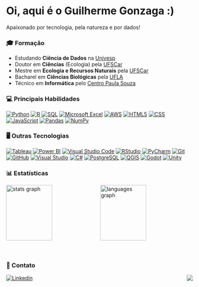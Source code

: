 <h1>Oi, aqui é o Guilherme Gonzaga :)</h1>

Apaixonado por tecnologia, pela natureza e por dados!

### 🎓 Formação

- Estudando **Ciência de Dados** na <a href="https://univesp.br/">Univesp</a>
- Doutor em **Ciências** (Ecologia) pela <a href="https://www.ufscar.br/">UFSCar</a>
- Mestre em **Ecologia e Recursos Naturais** pela <a href="https://www.ufscar.br/">UFSCar</a>
- Bacharel em **Ciências Biológicas** pela <a href="https://ufla.br/">UFLA</a>
- Técnico em **Informática** pelo <a href="https://www.cps.sp.gov.br/">Centro Paula Souza</a>

### 💻 Principais Habilidades

[![Python](https://img.shields.io/badge/Python-4584b6?style=plastic)](#)
[![R](https://img.shields.io/badge/R-276dc2?style=plastic)](#)
[![SQL](https://img.shields.io/badge/SQL-333?style=plastic)](#)
[![Microsoft Excel](https://img.shields.io/badge/Microsoft%20Excel-217346?style=plastic)](#)
[![AWS](https://img.shields.io/badge/AWS-FF9900?style=plastic)](#)
[![HTML5](https://img.shields.io/badge/HTML5-f06529?style=plastic)](#)
[![CSS](https://img.shields.io/badge/CSS-264de4?style=plastic)](#)
[![JavaScript](https://img.shields.io/badge/JavaScript-F0db4f?style=plastic)](#)
[![Pandas](https://img.shields.io/badge/Pandas-150458?style=plastic)](#)
[![NumPy](https://img.shields.io/badge/NumPy-4d77cf?style=plastic)](#)

### 🖥 Outras Tecnologias

[![Tableau](https://img.shields.io/badge/Tableau-032D60?style=plastic)](#)
[![Power BI](https://img.shields.io/badge/Power%20BI-e9b51c?style=plastic)](#)
[![Visual Studio Code](https://img.shields.io/badge/VS%20Code-0078d7?style=plastic)](#)
[![RStudio](https://img.shields.io/badge/RStudio-A1B7ff?style=plastic)](#)
[![PyCharm](https://img.shields.io/badge/PyCharm-21D789?style=plastic)](#)
[![Git](https://img.shields.io/badge/Git-f1502f?style=plastic)](#)
[![GitHub](https://img.shields.io/badge/GitHub-121011?style=plastic)](#)
[![Visual Studio](https://img.shields.io/badge/Visual%20Studio-7252AA?&style=plastic)](#)
[![C#](https://img.shields.io/badge/C%23-823085?style=plastic)](#)
[![PostgreSQL](https://img.shields.io/badge/PostgreSQL-4169E1?style=plastic)](#)
[![QGIS](https://img.shields.io/badge/QGIS-589632?style=plastic)](#)
[![Godot](https://img.shields.io/badge/Godot-4D9FDC?style=plastic)](#)
[![Unity](https://img.shields.io/badge/Unity-808080?style=plastic)](#)

### 📊 Estatísticas

<p>
  <img src="https://github-readme-stats.vercel.app/api?username=guig-silva&hide_title=true&hide_rank=false&show_icons=true&include_all_commits=true&count_private=true&disable_animations=false&theme=tokyonight&locale=en&hide_border=true&order=1" height="150" alt="stats graph" width="49.6%" />
  <img src="https://github-readme-stats.vercel.app/api/top-langs?username=guig-silva&locale=en&hide_title=true&layout=compact&card_width=320&langs_count=5&theme=tokyonight&hide_border=true&order=2" height="150" alt="languages graph" width="49.6%" />
</p>
<br clear="both">

### 📧 Contato

[![Linkedin](https://img.shields.io/badge/-Guilherme_Gonzaga-blue?style=flat-square&logo=Linkedin&style=plastic&logoColor=white&link=https://www.linkedin.com/in/guigonzaga)](https://www.linkedin.com/in/guigonzaga) <img align="right" src="https://visitor-badge.laobi.icu/badge?page_id=guig-silva.guig-silva&left_text=Visitantes"/>
